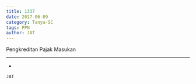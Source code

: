 ```yaml
---
title: 1337
date: 2017-06-09
category: Tanya-SC
tags: PPN
author: JAT
---
```


Pengkreditan Pajak Masukan

---

-

`JAT`
